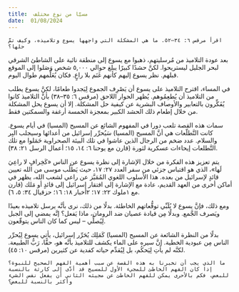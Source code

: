 ```yaml
---
title:  مسيَّا من نوع مختلف
date:  01/08/2024
---
```


`اقرأ مرقس ٦: ٣٤–٥٢. ما هي المشكلة التي واجهها يسوع وتلاميذه، وكيف تمَّ حلها؟`

بعد عودة التلاميذ من مُرسليتهم، ذهبوا مع يسوع إلى منطقة نائية على الشاطئ الشرقي لبحر الجليل ليستريحوا. لكنَّ حشدًا كبيرًا يبلغ حوالي ٥,٠٠٠ شخص وَصَلوا إلى الموقع قبلهم. نظر يسوع إليهم كأنهم غَنَم بلا راعٍ. فكان يُعَلِّمهم طوال اليوم.

في المساء، اقترح التلاميذ على يسوع أن يَصْرِف الجموع لِيَجدوا طعامًا، لكنَّ يسوع يطلب من التلاميذ أن يُطعِمُوهم. يُظهر الحوار اللاحق (مرقس ٦: ٣٥–٣٨) بأنَّ التلاميذ كانوا يُفَكِّرون بالتعابير والأوصاف البشرية عن كيفية حل المشكلة. إلا أن يسوع يحل المشكلة من خلال إطعام ذلك الحشد الكبير بمعجزة الخمسة أرغفة والسمكتين فقط.

سمات هذه القصة تلعب دورا في المفهوم الشائع عن المسيح (المسيا) في أيام يسوع. كانت التَّطلّعات هي أنَّ المسيح (المسيا) سَيُحرِّر إسرائيل من أعدائها وسيجلب البِر والسلام. عدد ضخم من الرجال الذين عاشوا في تلك البيئة الصحراوية حَمَلوا مع تلك التَّطلعات إيحاءات عسكرية لثورة (قارن مع يوحنا ٦: ١٤، ١٥؛ أعمال الرسل ٢١: ٣٨).

يتم تعزيز هذه الفكرة من خلال الإشارة إلى نظرة يسوع عن الناس «كَخِرافٍ لا راعِيَ لَها»، الذي هو اقتباس جزئي من سفر العدد ٢٧: ١٧، حيث يَطلُب موسى من الله تعيين قائدٍ لإسرائيل من بعده. هذا الأسلوب اللغوي المُمَيَّز عن راعي لشعب الله، يظهر في أماكن أخرى من العهد القديم، عادة مع الإشارة إلى افتقار إسرائيل إلى قائدٍ أو مَلك (قارن مع ١ملوك ٢٢: ١٧؛ ٢أخبار ١٨: ١٦؛ حزقيال ٣٤: ٥، ٦).

ومع ذلك، فإنَّ يسوع لا يُلَبِّي توقُّعاتهم الخاطئة. بدلًا من ذلك، نرى بأنَّه يرسل تلاميذه بعيدًا ويَصرف الجَّمع. وبدلًا مِن قيادة عصيان ضد الرومان، ماذا يَفعل؟ إنَّه يمضي إلى الجبل لِيُصلِّي – ليس كما كان الناس يتوقّعون.

بدلًا من النظرة الشائعة عن المسيح (المسيا) كَمَلِك يُحَرِّر إسرائيل، يأتي يسوع لِيُحرِّر الناس مِن عبودية الخطية. إنَّ سيره على الماء يكشف للتلاميذ بأنَّه هو، حقًّا، رَبُّ الطبيعة. لكنَّه لم يأتِ لِيَحكُم، بل لِيُقدِّم حياته كفدية عن كثيرين (مرقس ١٠: ٤٥).

`ما الذي يجب أن تخبرنا به هذه القصة عن سبب أهمية الفهم الصحيح للنبوة؟ إذا كان الفهم الخاطئ للمجيء الأول للمسيح قد أدَّى إلى كارثة بالنسبة للبعض، فكم بالأحرى يمكن للفهم الخاطئ عن مجيئه الثاني أن يفعل نفس الشيء وأكثر بالنسبة للبعض؟`